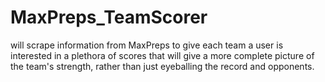 # MaxPreps_TeamScorer
will scrape information from MaxPreps to give each team a user is interested in a plethora of scores that will give a more complete picture of the team's strength, rather than just eyeballing the record and opponents. 
